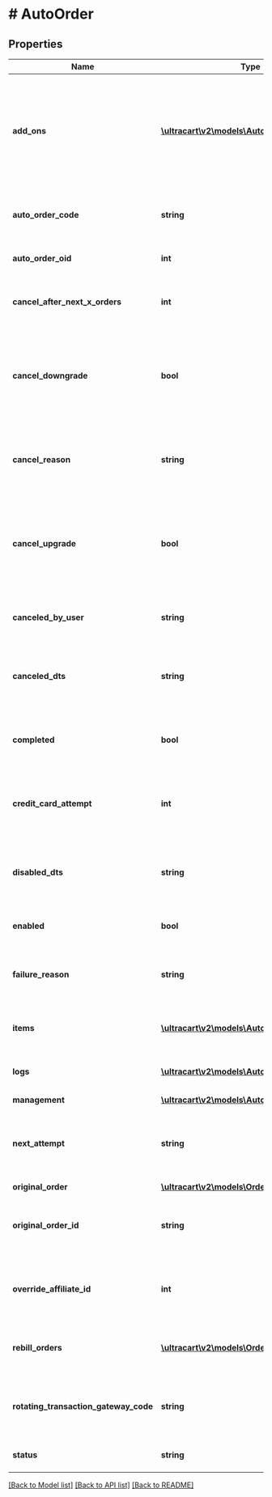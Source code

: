 # # AutoOrder

## Properties

Name | Type | Description | Notes
------------ | ------------- | ------------- | -------------
**add_ons** | [**\ultracart\v2\models\AutoOrderAddonItem[]**](AutoOrderAddonItem.md) | Array of addon objects instructing which items to add to auto order and how many times they should be added. | [optional]
**auto_order_code** | **string** | Unique code assigned to this auto order | [optional]
**auto_order_oid** | **int** | Auto order object identifier | [optional]
**cancel_after_next_x_orders** | **int** | Cancel this auto order after X additional rebills | [optional]
**cancel_downgrade** | **bool** | True if the auto order was canceled because the customer purchased a downgrade item | [optional]
**cancel_reason** | **string** | The reason this auto order was canceled by either merchant or customer | [optional]
**cancel_upgrade** | **bool** | True if the auto order was canceled because the customer purchased an upgrade item | [optional]
**canceled_by_user** | **string** | The user that canceled the auto order | [optional]
**canceled_dts** | **string** | The date/time that the auto order was canceled | [optional]
**completed** | **bool** | True if the auto order ran successfully to completion | [optional]
**credit_card_attempt** | **int** | The number of credit card attempts that have taken place | [optional]
**disabled_dts** | **string** | The date/time the auto order was disabled due to failed rebills | [optional]
**enabled** | **bool** | True if this auto order is enabled | [optional]
**failure_reason** | **string** | The reason this auto order failed during the last rebill attempt | [optional]
**items** | [**\ultracart\v2\models\AutoOrderItem[]**](AutoOrderItem.md) | The items that are setup to rebill | [optional]
**logs** | [**\ultracart\v2\models\AutoOrderLog[]**](AutoOrderLog.md) | Logs associated with this auto order | [optional]
**management** | [**\ultracart\v2\models\AutoOrderManagement**](AutoOrderManagement.md) |  | [optional]
**next_attempt** | **string** | The next time that the auto order will be attempted for processing | [optional]
**original_order** | [**\ultracart\v2\models\Order**](Order.md) |  | [optional]
**original_order_id** | **string** | The original order id that this auto order is associated with. | [optional]
**override_affiliate_id** | **int** | Override the affiliate id given credit for rebills of this auto order | [optional]
**rebill_orders** | [**\ultracart\v2\models\Order[]**](Order.md) | Rebill orders that have taken place on this auto order | [optional]
**rotating_transaction_gateway_code** | **string** | The RTG code associated with this order for future rebills | [optional]
**status** | **string** | The status of the auto order | [optional]

[[Back to Model list]](../../README.md#models) [[Back to API list]](../../README.md#endpoints) [[Back to README]](../../README.md)
